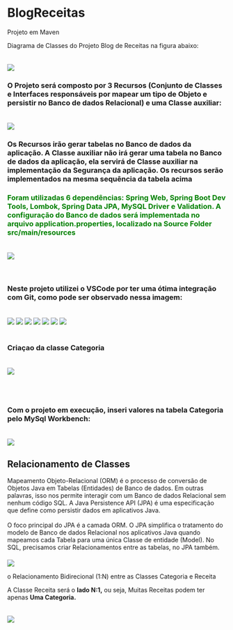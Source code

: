 # BlogReceitas
Projeto em Maven 

Diagrama de Classes do Projeto Blog de Receitas na figura abaixo:

<img  style="margin-top:20px" src="https://i.imgur.com/AUmhfGP.png">

<h3>O Projeto será composto por 3 Recursos (Conjunto de Classes e Interfaces responsáveis por
mapear um tipo de Objeto e persistir no Banco de dados Relacional) e uma Classe auxiliar: </h3> 

<img  style="margin-top:20px" src="https://i.imgur.com/V3yTgt7.png">

<h3> Os Recursos irão gerar tabelas no Banco de dados da aplicação. A Classe auxiliar não irá gerar
uma tabela no Banco de dados da aplicação, ela servirá de Classe auxiliar na implementação da
Segurança da aplicação. Os recursos serão implementados na mesma sequência da tabela acima</h3>

 <h3 style="color: green"> <strong>Foram utilizadas 6 dependências: Spring Web, Spring Boot Dev Tools, Lombok, Spring Data JPA, MySQL Driver e Validation. A configuração do Banco de dados será implementada no arquivo application.properties,
localizado na Source Folder src/main/resources</strong></h3>

<img  style="margin-top:20px" src="https://i.imgur.com/SrMCJ4e.png">
<br><br><br>
<h3>Neste projeto utilizei o VSCode por ter uma ótima integração com Git, como pode ser observado nessa imagem: </h3>
<img  style="margin-top:20px" src="https://i.imgur.com/oYmVinG.png">



<img  style="margin-top:20px" src="https://i.imgur.com/DEcXftI.png">

<img  style="margin-top:20px" src="https://i.imgur.com/CL6OYPw.png">

<img  style="margin-top:20px" src="https://i.imgur.com/bMtskM8.png">

<img  style="margin-top:20px" src="https://i.imgur.com/9X9jB9e.png">

<img  style="margin-top:20px" src="https://i.imgur.com/2Sbb2K6.png">

<img  style="margin-top:20px" src="https://i.imgur.com/ILaDN2B.png">
<br><br>
<h3>Criaçao da classe Categoria</h3>

<img  style="margin-top:20px" src="https://i.imgur.com/NNX5EcS.png">

<br><br>
<h3>Com o projeto em execução, inseri valores na tabela Categoria pelo MySql Workbench:</h3>
<img  style="margin-top:20px" src="https://i.imgur.com/YDERtbP.png">


<h2>Relacionamento de Classes</h2>
Mapeamento Objeto-Relacional (ORM) é o processo de conversão de Objetos Java em Tabelas (Entidades) de Banco de dados. Em outras palavras, isso nos permite interagir com um Banco de
dados Relacional sem nenhum código SQL. A Java Persistence API (JPA) é uma especificação que define como persistir dados em aplicativos Java. 
<br>
<br>
O foco principal do JPA é a camada ORM.
O JPA simplifica o tratamento do modelo de Banco de dados Relacional nos aplicativos Java quando mapeamos cada Tabela para uma única Classe de entidade (Model). No SQL, precisamos criar Relacionamentos entre as tabelas, no JPA também. 
<img  style="margin-top:20px" src="https://i.imgur.com/sdoeqX1.png">


o Relacionamento Bidirecional (1:N) entre as Classes Categoria e Receita

A Classe Receita será o <strong>lado N:1,</strong> ou seja, Muitas Receitas podem ter apenas <strong>Uma Categoria.</strong> 

<img  style="margin-top:20px" src="https://i.imgur.com/1Ta7ASC.png">